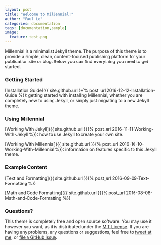 ```yaml
---
layout: post
title: "Welcome to Millennial!"
author: "Paul Le"
categories: documentation
tags: [documentation,sample]
image:
  feature: test.png
---
```


Millennial is a minimalist Jekyll theme. The purpose of this theme is to provide a simple, clean, content-focused publishing platform for your publication site or blog. Below you can find everything you need to get started.

### Getting Started

[Installation Guide]({{ site.github.url }}{% post_url 2016-12-12-Installation-Guide %}): getting started with installing Millennial, whether you are completely new to using Jekyll, or simply just migrating to a new Jekyll theme.

### Using Millennial

[Working With Jekyll]({{ site.github.url }}{% post_url 2016-11-11-Working-With-Jekyll %}): how to use Jekyll to create your own site.

[Working With Millennial]({{ site.github.url }}{% post_url 2016-10-10-Working-With-Millennial %}): information on features specific to this Jekyll theme.

### Example Content

[Text and Formatting]({{ site.github.url }}{% post_url 2016-09-09-Text-Formatting %})

[Math and Code Formatting]({{ site.github.url }}{% post_url 2016-08-08-Math-and-Code-Formatting %})

### Questions?

This theme is completely free and open source software. You may use it however you want, as it is distributed under the [MIT License](http://choosealicense.com/licenses/mit/). If you are having any problems, any questions or suggestions, feel free to [tweet at me](https://twitter.com/intent/tweet?text=My%question%about%Millennial%is:%&amp;via=paululele), or [file a GitHub issue](https://github.com/lenpaul/Millennial/issues/new).
